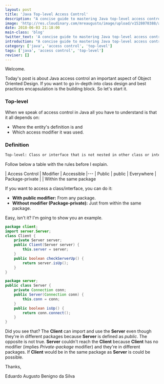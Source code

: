 ```yaml
---
layout: post
title: 'Java Top-level Access Control'
description: "A concise guide to mastering Java top-level access control"
image: 'http://res.cloudinary.com/mreaugusto/image/upload/v1528070388/access-control.jpg'
date: 2018-06-03 21:18:00
main-class: 'blog'
twitter_text: 'A concise guide to mastering Java top-level access control'
introduction: "A concise guide to mastering Java top-level access control"
category: ['java', 'access control', 'top-level']
tags: ['java', 'access control', 'top-level']
reviser: []
---
```


Welcome.

Today's post is about Java access control an important aspect of Object Oriented Design. If you want to go in-depth into class design and best practices encapsulation is the building block. So let's start it.

### Top-level
When we speak of access control in Java all you have to understand is that it all depends on:
- Where the entity's definition is and
- Which access modifier it was used.


### Definition
```txt
Top-level: Class or interface that is not nested in other class or interface.
```

Follow below a table with the rules before I explain.

| Access Control	| Modifier 	| Accessible
|---
| Public            | public 	| Everywhere
| Package-private   | 			| Within the same package

If you want to access a class/interface, you can do it:
- **With public modifier:** From any package.
- **Without modifier (Package-private):** Just from within the same package.

Easy, isn't it? I'm going to show you an example.

```java
package client;
import server.Server;
class Client {
    private Server server;
    public Client(Server server) {
        this.server = server;
    }
    public boolean checkServerUp() {
        return server.isUp();
    }
}

package server;
public class Server {
    private Connection conn;
    public Server(Connection conn) {
        this.conn = conn;
    }
    public boolean isUp() {
        return conn.connect();
    }
}

```
Did you see that? 
The **Client** can import and use the **Server** even though they're in different packages because **Server** is defined as _public_. The opposite is not true. **Server** couldn't reach the **Client** because **Client** has no modifier (implies _Private-package_ modifier) and they're in different packages. If **Client** would be in the same package as **Server** is could be possible.


Thanks,

Eduardo Augusto Benigno da Silva